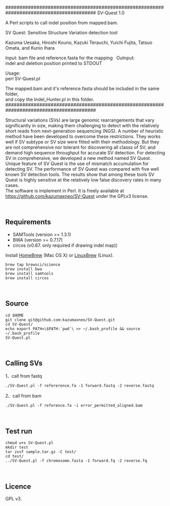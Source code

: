 ######################################################################################## 
SV-Quest 1.0

A Perl scripts to call indel position from mapped.bam.   

SV Quest: Sensitive Structure Variation detection tool

Kazuma Uesaka, Hiroshi Kouno, Kazuki Terauchi, Yuichi Fujita, Tatsuo Omata, and Kunio Ihara  



Input: 
  bam file and reference.fasta for the mapping   
Outnput:	
  indel and deletion position printed to STDOUT  

Usage:  
  perl SV-Quest.pl    


 The mapped.bam and it's reference.fasta should be included in the same folder,  
 and copy the Indel_Hunter.pl in this folder.
########################################################################################

Structural variations (SVs) are large genomic rearrangements that vary significantly in size, making them challenging to detect with the relatively short reads from next-generation sequencing (NGS). A number of heuristic method have been developed to overcome these restrictions. They works well if SV subtype or SV size were fitted with their methodology. But they are not comprehensive nor tolerant for discovering all classs of SV, and demand high sequence throughput for accurate SV detection. For detecting SV in comprehensive, we developed a new method named SV Quest. Unique feature of SV Quest is the use of mismatch accumulation for detecting SV. The performance of SV Quest was compared with five well known SV detection tools. The results show that among these tools SV Quest is highly sensitive at the relatively low false discovery rates in many cases.  
  The software is implement in Perl. It is freely available  at https://github.com/kazumaxneo/SV-Quest under the GPLv3 license.

    
## Requirements  
- SAMTools  (version >= 1.3.1)   
- BWA (version >= 0.7.17)  
- circos (v0.67. only required if drawing indel map))  


Install [HomeBrew](http://brew.sh/) (Mac OS X) or [LinuxBrew](http://brew.sh/linuxbrew/) (Linux).  
```
brew tap brewsci/science
brew install bwa
brew install samtools
brew install circos
```
    


## Source
```
cd $HOME 
git clone git@github.com:kazumaxneo/SV-Quest.git
cd SV-Quest/
echo export PATH=\$PATH:`pwd`\ >> ~/.bash_profile && source ~/.bash_profile
SV-Quest.pl
```
    


## Calling SVs
1、call from fastq
```
./SV-Quest.pl -f refererence.fa -1 forward.fastq -2 reverse.fastq
```

2、call from bam
```
./SV-Quest.pl -f reference.fa -i error_permitted_aligned.bam
```
    
## Test run
```
chmod u+x SV-Quest.pl
mkdir test
tar zxvf sample.tar.gz -C test/
cd test/
../SV-Quest.pl -f chromosome.fasta -1 forward.fq -2 reverse.fq
```  
    


## Licence ##

GPL v3.


